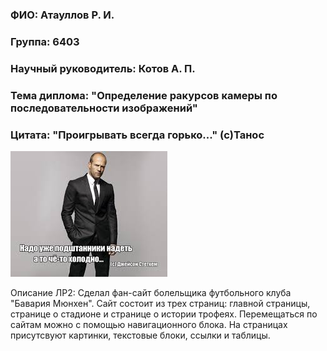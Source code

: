 ### ФИО: Атауллов Р. И.
### Группа: 6403
### Научный руководитель: Котов А. П.
### Тема диплома: "Определение ракурсов камеры по последовательности изображений"
### Цитата: "Проигрывать всегда горько..." (c)Танос
![Цитата Стэтхема](https://github.com/Rais-Ataullov/web6403-ataullov_ri/blob/main/%D0%A1%D1%82%D1%8D%D1%82%D1%85%D0%B5%D0%BC.jfif)

Описание ЛР2: Сделал фан-сайт болельщика футбольного клуба "Бавария Мюнхен". Сайт состоит из трех страниц: главной страницы, странице о стадионе и странице о истории трофеях. Перемещаться по сайтам можно с помощью навигационного блока. На страницах присутсвуют картинки, текстовые блоки, ссылки и таблицы. 
